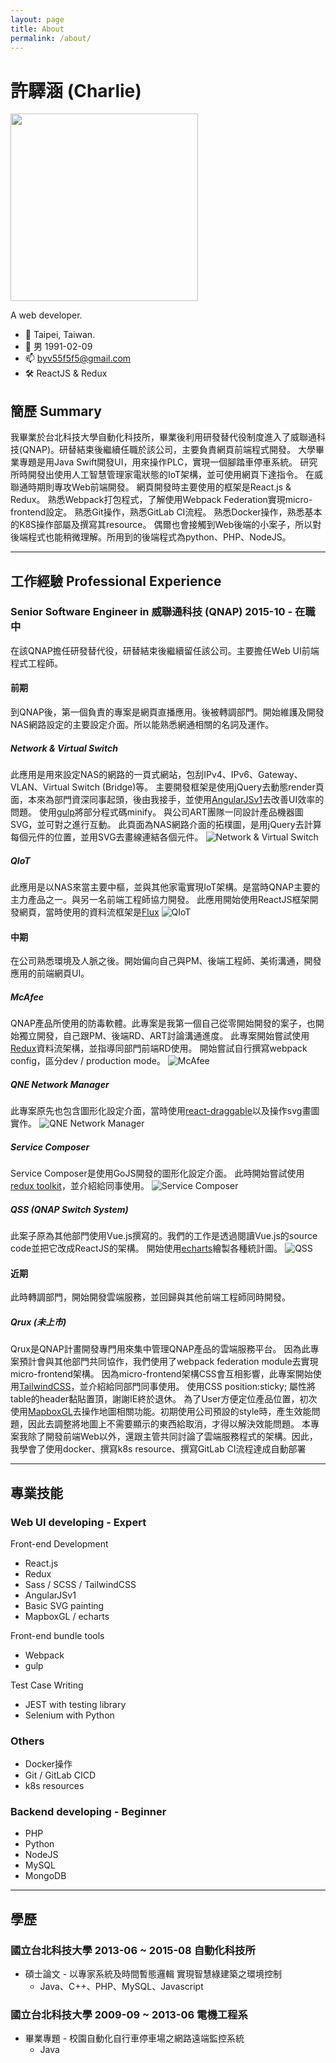 ```yaml
---
layout: page
title: About
permalink: /about/
---
```


# 許驛涵 (Charlie)
<img src="/assets/portrait.png" width="300px">

A web developer.
- 📍 Taipei, Taiwan.
- 👦 男 1991-02-09
- 📫 byv55f5f5@gmail.com
- 🛠 ReactJS & Redux

## 簡歷 Summary
我畢業於台北科技大學自動化科技所，畢業後利用研發替代役制度進入了威聯通科技(QNAP)。研替結束後繼續任職於該公司，主要負責網頁前端程式開發。
大學畢業專題是用Java Swift開發UI，用來操作PLC，實現一個腳踏車停車系統。
研究所時開發出使用人工智慧管理家電狀態的IoT架構，並可使用網頁下達指令。
在威聯通時期則專攻Web前端開發。
網頁開發時主要使用的框架是React.js & Redux。
熟悉Webpack打包程式，了解使用Webpack Federation實現micro-frontend設定。
熟悉Git操作，熟悉GitLab CI流程。
熟悉Docker操作，熟悉基本的K8S操作部屬及撰寫其resource。
偶爾也會接觸到Web後端的小案子，所以對後端程式也能稍微理解。所用到的後端程式為python、PHP、NodeJS。

* * *

## 工作經驗 Professional Experience
### Senior Software Engineer in 威聯通科技 (QNAP) 2015-10 - 在職中
在該QNAP擔任研發替代役，研替結束後繼續留任該公司。主要擔任Web UI前端程式工程師。

#### 前期
到QNAP後，第一個負責的專案是網頁直播應用。後被轉調部門。開始維護及開發NAS網路設定的主要設定介面。所以能熟悉網通相關的名詞及運作。

##### Network & Virtual Switch
此應用是用來設定NAS的網路的一頁式網站，包刮IPv4、IPv6、Gateway、VLAN、Virtual Switch (Bridge)等。
主要開發框架是使用jQuery去動態render頁面，本來為部門資深同事起頭，後由我接手，並使用[AngularJSv1](https://angularjs.org/)去改善UI效率的問題。
使用[gulp](https://gulpjs.com/)將部分程式碼minify。
與公司ART團隊一同設計產品機器圖SVG，並可對之進行互動。
此頁面為NAS網路介面的拓樸圖，是用jQuery去計算每個元件的位置，並用SVG去畫線連結各個元件。
![Network & Virtual Switch](assets/NVS_1.png)

##### QIoT
此應用是以NAS來當主要中樞，並與其他家電實現IoT架構。是當時QNAP主要的主力產品之一。與另一名前端工程師協力開發。
此應用開始使用ReactJS框架開發網頁，當時使用的資料流框架是[Flux](https://facebook.github.io/flux/)
![QIoT](assets/QIoT_1.jpg)

#### 中期
在公司熟悉環境及人脈之後。開始偏向自己與PM、後端工程師、美術溝通，開發應用的前端網頁UI。

##### McAfee
QNAP產品所使用的防毒軟體。此專案是我第一個自己從零開始開發的案子，也開始獨立開發，自己跟PM、後端RD、ART討論溝通進度。
此專案開始嘗試使用[Redux](https://redux.js.org/)資料流架構，並指導同部門前端RD使用。
開始嘗試自行撰寫webpack config，區分dev / production mode。
![McAfee](assets/McAfee.png)

##### QNE Network Manager
此專案原先也包含圖形化設定介面，當時使用[react-draggable](https://github.com/react-grid-layout/react-draggable)以及操作svg畫圖實作。
![QNE Network Manager](assets/QNE_Network_Manager.png)

##### Service Composer
Service Composer是使用GoJS開發的圖形化設定介面。
此時開始嘗試使用[redux toolkit](https://redux-toolkit.js.org/)，並介紹給同事使用。
![Service Composer](assets/Service_Composer.png)

##### QSS (QNAP Switch System)
此案子原為其他部門使用Vue.js撰寫的。我們的工作是透過閱讀Vue.js的source code並把它改成ReactJS的架構。
開始使用[echarts](https://echarts.apache.org/zh/index.html)繪製各種統計圖。
![QSS](assets/QSS.png)

#### 近期
此時轉調部門，開始開發雲端服務，並回歸與其他前端工程師同時開發。

##### Qrux (未上市)
Qrux是QNAP計畫開發專門用來集中管理QNAP產品的雲端服務平台。
因為此專案預計會與其他部門共同協作，我們使用了webpack federation module去實現micro-frontend架構。
因為micro-frontend架構CSS會互相影響，此專案開始使用[TailwindCSS](https://tailwindcss.com/)，並介紹給同部門同事使用。
使用CSS position:sticky; 屬性將table的header黏貼置頂，謝謝IE終於退休。
為了User方便定位產品位置，初次使用[MapboxGL](https://docs.mapbox.com/mapbox-gl-js/guides/)去操作地圖相關功能。初期使用公司預設的style時，產生效能問題，因此去調整將地圖上不需要顯示的東西給取消，才得以解決效能問題。
本專案我除了開發前端Web以外，還跟主管共同討論了雲端服務程式的架構。因此，我學會了使用docker、撰寫k8s resource、撰寫GitLab CI流程達成自動部署

* * *

## 專業技能
### Web UI developing - Expert
Front-end Development
- React.js
- Redux
- Sass / SCSS / TailwindCSS
- AngularJSv1
- Basic SVG painting
- MapboxGL / echarts

Front-end bundle tools
- Webpack
- gulp

Test Case Writing
- JEST with testing library
- Selenium with Python

### Others
- Docker操作
- Git / GitLab CICD
- k8s resources

### Backend developing - Beginner
- PHP
- Python
- NodeJS
- MySQL
- MongoDB

* * *

## 學歷
### 國立台北科技大學 2013-06 ~ 2015-08 自動化科技所
- 碩士論文 - 以專家系統及時間暫態邏輯 實現智慧綠建築之環境控制
  - Java、C++、PHP、MySQL、Javascript

### 國立台北科技大學 2009-09 ~ 2013-06 電機工程系
- 畢業專題 - 校園自動化自行車停車場之網路遠端監控系統
  - Java
